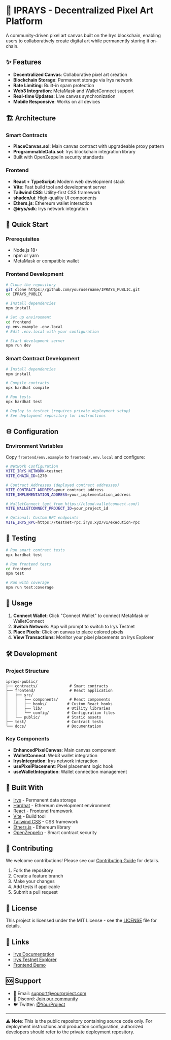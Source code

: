 # 🎨 IPRAYS - Decentralized Pixel Art Platform

A community-driven pixel art canvas built on the Irys blockchain, enabling users to collaboratively create digital art while permanently storing it on-chain.

## ✨ Features

- **Decentralized Canvas**: Collaborative pixel art creation
- **Blockchain Storage**: Permanent storage via Irys network
- **Rate Limiting**: Built-in spam protection
- **Web3 Integration**: MetaMask and WalletConnect support
- **Real-time Updates**: Live canvas synchronization
- **Mobile Responsive**: Works on all devices

## 🏗️ Architecture

### Smart Contracts
- **PlaceCanvas.sol**: Main canvas contract with upgradeable proxy pattern
- **ProgrammableData.sol**: Irys blockchain integration library
- Built with OpenZeppelin security standards

### Frontend
- **React + TypeScript**: Modern web development stack
- **Vite**: Fast build tool and development server
- **Tailwind CSS**: Utility-first CSS framework
- **shadcn/ui**: High-quality UI components
- **Ethers.js**: Ethereum wallet interaction
- **@irys/sdk**: Irys network integration

## 🚀 Quick Start

### Prerequisites
- Node.js 18+ 
- npm or yarn
- MetaMask or compatible wallet

### Frontend Development
```bash
# Clone the repository
git clone https://github.com/yourusername/IPRAYS_PUBLIC.git
cd IPRAYS_PUBLIC

# Install dependencies
npm install

# Set up environment
cd frontend
cp env.example .env.local
# Edit .env.local with your configuration

# Start development server
npm run dev
```

### Smart Contract Development
```bash
# Install dependencies
npm install

# Compile contracts
npx hardhat compile

# Run tests
npx hardhat test

# Deploy to testnet (requires private deployment setup)
# See deployment repository for instructions
```

## ⚙️ Configuration

### Environment Variables

Copy `frontend/env.example` to `frontend/.env.local` and configure:

```bash
# Network Configuration
VITE_IRYS_NETWORK=testnet
VITE_CHAIN_ID=1270

# Contract Addresses (deployed contract addresses)
VITE_CONTRACT_ADDRESS=your_contract_address
VITE_IMPLEMENTATION_ADDRESS=your_implementation_address

# WalletConnect (get from https://cloud.walletconnect.com/)
VITE_WALLETCONNECT_PROJECT_ID=your_project_id

# Optional: Custom RPC endpoints
VITE_IRYS_RPC=https://testnet-rpc.irys.xyz/v1/execution-rpc
```

## 🧪 Testing

```bash
# Run smart contract tests
npx hardhat test

# Run frontend tests
cd frontend
npm test

# Run with coverage
npm run test:coverage
```

## 📱 Usage

1. **Connect Wallet**: Click "Connect Wallet" to connect MetaMask or WalletConnect
2. **Switch Network**: App will prompt to switch to Irys Testnet
3. **Place Pixels**: Click on canvas to place colored pixels
4. **View Transactions**: Monitor your pixel placements on Irys Explorer

## 🛠️ Development

### Project Structure
```
iprays-public/
├── contracts/              # Smart contracts
├── frontend/               # React application
│   ├── src/
│   │   ├── components/     # React components
│   │   ├── hooks/         # Custom React hooks
│   │   ├── lib/           # Utility libraries
│   │   └── config/        # Configuration files
│   └── public/            # Static assets
├── test/                  # Contract tests
└── docs/                  # Documentation
```

### Key Components
- **EnhancedPixelCanvas**: Main canvas component
- **WalletConnect**: Web3 wallet integration
- **IrysIntegration**: Irys network interaction
- **usePixelPlacement**: Pixel placement logic hook
- **useWalletIntegration**: Wallet connection management

## 🔧 Built With

- [Irys](https://irys.xyz/) - Permanent data storage
- [Hardhat](https://hardhat.org/) - Ethereum development environment  
- [React](https://reactjs.org/) - Frontend framework
- [Vite](https://vitejs.dev/) - Build tool
- [Tailwind CSS](https://tailwindcss.com/) - CSS framework
- [Ethers.js](https://ethers.org/) - Ethereum library
- [OpenZeppelin](https://openzeppelin.com/) - Smart contract security

## 🤝 Contributing

We welcome contributions! Please see our [Contributing Guide](CONTRIBUTING.md) for details.

1. Fork the repository
2. Create a feature branch
3. Make your changes
4. Add tests if applicable
5. Submit a pull request

## 📄 License

This project is licensed under the MIT License - see the [LICENSE](LICENSE) file for details.

## 🔗 Links

- [Irys Documentation](https://docs.irys.xyz/)
- [Irys Testnet Explorer](https://testnet-explorer.irys.xyz/)
- [Frontend Demo](https://your-demo-link.vercel.app/)

## 🆘 Support

- 📧 Email: support@yourproject.com
- 💬 Discord: [Join our community](https://discord.gg/yourserver)
- 🐦 Twitter: [@YourProject](https://twitter.com/yourproject)

---

⚠️ **Note**: This is the public repository containing source code only. For deployment instructions and production configuration, authorized developers should refer to the private deployment repository.
